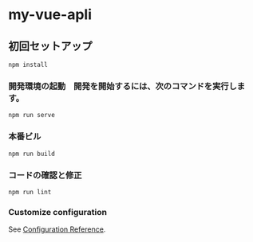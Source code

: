 # my-vue-apli

## 初回セットアップ
```
npm install
```

### 開発環境の起動　開発を開始するには、次のコマンドを実行します。
```
npm run serve
```

### 本番ビル
```
npm run build
```

### コードの確認と修正
```
npm run lint
```

### Customize configuration
See [Configuration Reference](https://cli.vuejs.org/config/).
